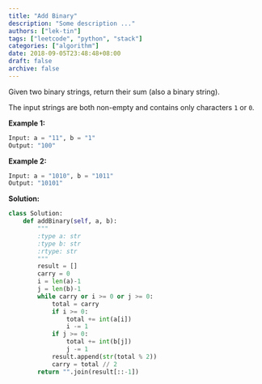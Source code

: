 ```yaml
---
title: "Add Binary"
description: "Some description ..."
authors: ["lek-tin"]
tags: ["leetcode", "python", "stack"]
categories: ["algorithm"]
date: 2018-09-05T23:48:48+08:00
draft: false
archive: false
---
```

Given two binary strings, return their sum (also a binary string).

The input strings are both non-empty and contains only characters `1` or `0`.

**Example 1:**
```python
Input: a = "11", b = "1"
Output: "100"
```
**Example 2:**
```python
Input: a = "1010", b = "1011"
Output: "10101"
```
**Solution:**
```python
class Solution:
    def addBinary(self, a, b):
        """
        :type a: str
        :type b: str
        :rtype: str
        """
        result = []
        carry = 0
        i = len(a)-1
        j = len(b)-1
        while carry or i >= 0 or j >= 0:
            total = carry
            if i >= 0:
                total += int(a[i])
                i -= 1
            if j >= 0:
                total += int(b[j])
                j -= 1
            result.append(str(total % 2))
            carry = total // 2
        return "".join(result[::-1])
```